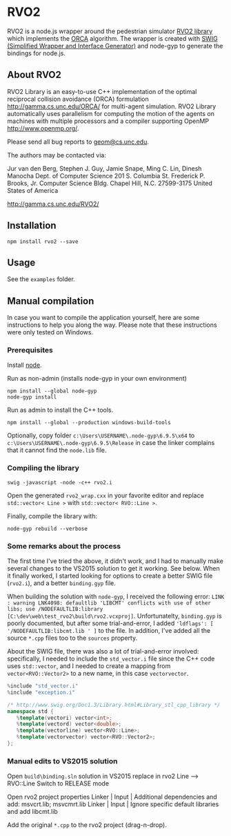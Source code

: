 # RVO2

RVO2 is a node.js wrapper around the pedestrian simulator [RVO2 library](http://gamma.cs.unc.edu/RVO2) which implements the [ORCA](http://gamma.cs.unc.edu/ORCA) algorithm. The wrapper is created with [SWIG (Simplified Wrapper and Interface Generator)](http://www.swig.org) and node-gyp to generate the bindings for node.js.

## About RVO2

RVO2 Library is an easy-to-use C++ implementation of the optimal reciprocal collision avoidance (ORCA) formulation <http://gamma.cs.unc.edu/ORCA/> for
multi-agent simulation. RVO2 Library automatically uses parallelism for computing the motion of the agents on machines with multiple processors and a
compiler supporting OpenMP <http://www.openmp.org/>.

Please send all bug reports to <geom@cs.unc.edu>.

The authors may be contacted via:

Jur van den Berg, Stephen J. Guy, Jamie Snape, Ming C. Lin, Dinesh Manocha
Dept. of Computer Science
201 S. Columbia St.
Frederick P. Brooks, Jr. Computer Science Bldg.
Chapel Hill, N.C. 27599-3175
United States of America

<http://gamma.cs.unc.edu/RVO2/>


## Installation

```console
npm install rvo2 --save
```

## Usage

See the `examples` folder.

## Manual compilation

In case you want to compile the application yourself, here are some instructions to help you along the way. Please note that these instructions were only tested on Windows.

### Prerequisites

Install [node](http://nodejs.org).

Run as non-admin (installs node-gyp in your own environment)
```console
npm install --global node-gyp
node-gyp install
```

Run as admin to install the C++ tools.
```console
npm install --global --production windows-build-tools
```

Optionally, copy folder `c:\Users\USERNAME\.node-gyp\6.9.5\x64` to `c:\Users\USERNAME\.node-gyp\6.9.5\Release` in case the linker complains that it cannot find the `node.lib` file.

### Compiling the library

```console
swig -javascript -node -c++ rvo2.i
```
Open the generated `rvo2_wrap.cxx` in your favorite editor and replace `std::vector< Line >` with `std::vector< RVO::Line >`.

Finally, compile the library with:
```console
node-gyp rebuild --verbose
```

### Some remarks about the process

The first time I've tried the above, it didn't work, and I had to manually make several changes to the VS2015 solution to get it working. See below. When it finally worked, I started looking for options to create a better SWIG file (`rvo2.i`), and a better `binding.gyp` file.

When building the solution with `node-gyp`, I received the following error:
`LINK : warning LNK4098: defaultlib 'LIBCMT' conflicts with use of other libs; use /NODEFAULTLIB:library [C:\dev\web\test_rvo2\build\rvo2.vcxproj]`.
Unfortunatelty, `binding.gyp` is poorly documented, but after some trial-and-error, I added `'ldflags': [ '/NODEFAULTLIB:libcmt.lib ' ]` to the file. In addition, I've added all the source `*.cpp` files too to the `sources` property.

About the SWIG file, there was also a lot of trial-and-error involved: specifically, I needed to include the `std_vector.i` file since the C++ code uses `std::vector`, and I needed to create a mapping from `vector<RVO::Vector2>` to a new name, in this case `vectorvector`.

```cpp
%include "std_vector.i"
%include "exception.i"

/* http://www.swig.org/Doc1.3/Library.html#Library_stl_cpp_library */
namespace std {
   %template(vectori) vector<int>;
   %template(vectord) vector<double>;
   %template(vectorline) vector<RVO::Line>;
   %template(vectorvector) vector<RVO::Vector2>;
};
```

### Manual edits to VS2015 solution

Open `build\binding.sln` solution in VS2015
replace in rvo2
  Line --> RVO::Line
Switch to RELEASE mode

Open rvo2 project properties
Linker | Input | Additional dependencies and add:
  msvcrt.lib; msvcmrt.lib
Linker | Input | Ignore specific default libraries and add
  libcmt.lib

Add the original `*.cpp` to the rvo2 project (drag-n-drop).
